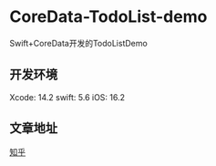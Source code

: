 # CoreData-TodoList-demo
Swift+CoreData开发的TodoListDemo

## 开发环境

Xcode: 14.2
swift: 5.6
iOS: 16.2

## 文章地址

[知乎](https://zhuanlan.zhihu.com/p/604114545)

